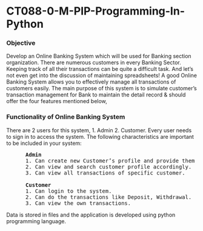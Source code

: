 # CT088-0-M-PIP-Programming-In-Python

### Objective
Develop an Online Banking System which will be used for Banking section organization.
There are numerous customers in every Banking Sector. Keeping track of all their transactions can be quite a difficult task. And let’s not even get into the discussion of maintaining spreadsheets! A good Online Banking System allows you to effectively manage all transactions of customers easily.
The main purpose of this system is to simulate customer’s transaction management for Bank to maintain the detail record & should offer the four features mentioned below,

### Functionality of Online Banking System

There are 2 users for this system, 1. Admin 2. Customer. Every user needs to sign in to access the system.
The following characteristics are important to be included in your system:

<pre>
      <b>Admin</b>
      1. Can create new Customer’s profile and provide them login id and password to access the system.
      2. Can view and search customer profile accordingly.
      3. Can view all transactions of specific customer.

      <b>Customer</b>
      1. Can login to the system.
      2. Can do the transactions like Deposit, Withdrawal.
      3. Can view the own transactions.
</pre>
Data is stored in files and the application is developed using python programming language.
